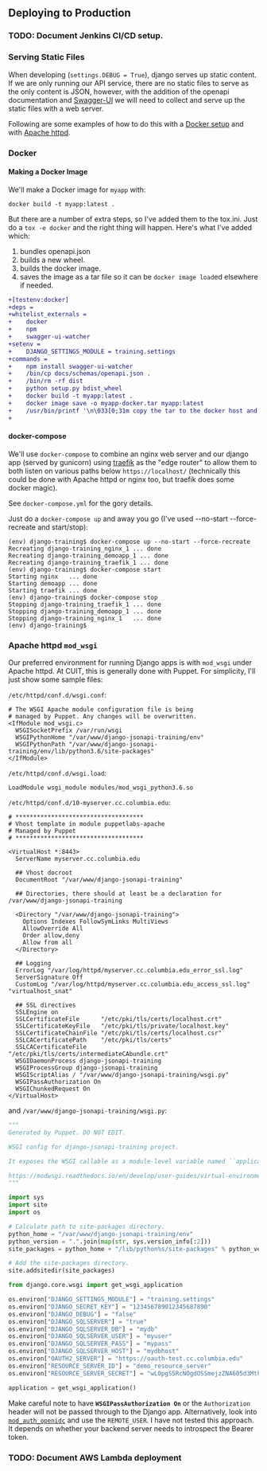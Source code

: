 ## Deploying to Production

### TODO: Document Jenkins CI/CD setup.

### Serving Static Files

When developing (`settings.DEBUG = True`), django serves up static content. If we are only running
our API service, there are no static files to serve as the only content is JSON, however, with the
addition of the openapi documentation and
[Swagger-UI](https://columbia-it-django-jsonapi-training.readthedocs.io#adding-the-swagger-ui-to-my-app)
we will need to collect and serve up the static files with a web server.

Following are some examples of how to do this with a [Docker setup](#docker) and with
[Apache httpd](#apache-httpd-mod_wsgi). 

### Docker

#### Making a Docker Image

We'll make a Docker image for `myapp` with:

```text
docker build -t myapp:latest .
```

But there are a number of extra steps, so I've added them to the tox.ini. Just do a `tox -e docker` and the right
thing will happen. Here's what I've added which:
1. bundles openapi.json
2. builds a new wheel.
3. builds the docker image.
4. saves the image as a tar file so it can be `docker image load`ed elsewhere if needed.

```diff
+[testenv:docker]
+deps =
+whitelist_externals =
+    docker
+    npm
+    swagger-ui-watcher
+setenv =
+    DJANGO_SETTINGS_MODULE = training.settings
+commands =
+    npm install swagger-ui-watcher
+    /bin/cp docs/schemas/openapi.json .
+    /bin/rm -rf dist
+    python setup.py bdist_wheel
+    docker build -t myapp:latest .
+    docker image save -o myapp-docker.tar myapp:latest
+    /usr/bin/printf '\n\033[0;31m copy the tar to the docker host and do docker image load -i myapp-docker.tar\033[0m\n'
+
```

#### docker-compose

We'll use `docker-compose` to combine an nginx web server and our django app (served by gunicorn)
using [traefik](https://traefik.io/)
as the "edge router" to allow them to both listen on various paths below `https://localhost/` (technically this could
be done with Apache httpd or nginx too, but traefik does some docker magic).

See `docker-compose.yml` for the gory details.

Just do a `docker-compose up` and away you go (I've used --no-start --force-recreate and start/stop):

```text
(env) django-training$ docker-compose up --no-start --force-recreate
Recreating django-training_nginx_1 ... done
Recreating django-training_demoapp_1 ... done
Recreating django-training_traefik_1 ... done
(env) django-training$ docker-compose start
Starting nginx   ... done
Starting demoapp ... done
Starting traefik ... done
(env) django-training$ docker-compose stop
Stopping django-training_traefik_1 ... done
Stopping django-training_demoapp_1 ... done
Stopping django-training_nginx_1   ... done
(env) django-training$ 
```

### Apache httpd `mod_wsgi`

Our preferred environment for running Django apps is with `mod_wsgi` under Apache httpd. At CUIT,
this is generally done with Puppet. For simplicity, I'll just show some sample files:

`/etc/httpd/conf.d/wsgi.conf`:
```console
# The WSGI Apache module configuration file is being
# managed by Puppet. Any changes will be overwritten.
<IfModule mod_wsgi.c>
  WSGISocketPrefix /var/run/wsgi
  WSGIPythonHome "/var/www/django-jsonapi-training/env"
  WSGIPythonPath "/var/www/django-jsonapi-training/env/lib/python3.6/site-packages"
</IfModule>
```

`/etc/httpd/conf.d/wsgi.load`:
```console
LoadModule wsgi_module modules/mod_wsgi_python3.6.so
```

`/etc/httpd/conf.d/10-myserver.cc.columbia.edu`:
```console
# ************************************
# Vhost template in module puppetlabs-apache
# Managed by Puppet
# ************************************

<VirtualHost *:8443>
  ServerName myserver.cc.columbia.edu

  ## Vhost docroot
  DocumentRoot "/var/www/django-jsonapi-training"

  ## Directories, there should at least be a declaration for /var/www/django-jsonapi-training

  <Directory "/var/www/django-jsonapi-training">
    Options Indexes FollowSymLinks MultiViews
    AllowOverride All
    Order allow,deny
    Allow from all
  </Directory>

  ## Logging
  ErrorLog "/var/log/httpd/myserver.cc.columbia.edu_error_ssl.log"
  ServerSignature Off
  CustomLog "/var/log/httpd/myserver.cc.columbia.edu_access_ssl.log" "virtualhost_snat" 

  ## SSL directives
  SSLEngine on
  SSLCertificateFile      "/etc/pki/tls/certs/localhost.crt"
  SSLCertificateKeyFile   "/etc/pki/tls/private/localhost.key"
  SSLCertificateChainFile "/etc/pki/tls/certs/localhost.csr"
  SSLCACertificatePath    "/etc/pki/tls/certs"
  SSLCACertificateFile    "/etc/pki/tls/certs/intermediateCAbundle.crt"
  WSGIDaemonProcess django-jsonapi-training
  WSGIProcessGroup django-jsonapi-training
  WSGIScriptAlias / "/var/www/django-jsonapi-training/wsgi.py"
  WSGIPassAuthorization On
  WSGIChunkedRequest On
</VirtualHost>
```

and `/var/www/django-jsonapi-training/wsgi.py`:
```python
"""
Generated by Puppet. DO NOT EDIT.

WSGI config for django-jsonapi-training project.

It exposes the WSGI callable as a module-level variable named ``application``.

https://modwsgi.readthedocs.io/en/develop/user-guides/virtual-environments.html
"""

import sys
import site
import os

# Calculate path to site-packages directory.
python_home = "/var/www/django-jsonapi-training/env"
python_version = ".".join(map(str, sys.version_info[:2]))
site_packages = python_home + "/lib/python%s/site-packages" % python_version

# Add the site-packages directory.
site.addsitedir(site_packages)

from django.core.wsgi import get_wsgi_application

os.environ["DJANGO_SETTINGS_MODULE"] = "training.settings"
os.environ["DJANGO_SECRET_KEY"] = "123456789012345687890"
os.environ["DJANGO_DEBUG"] = "false"
os.environ["DJANGO_SQLSERVER"] = "true"
os.environ["DJANGO_SQLSERVER_DB"] = "mydb"
os.environ["DJANGO_SQLSERVER_USER"] = "myuser"
os.environ["DJANGO_SQLSERVER_PASS"] = "mypass"
os.environ["DJANGO_SQLSERVER_HOST"] = "mydbhost"
os.environ["OAUTH2_SERVER"] = "https://oauth-test.cc.columbia.edu"
os.environ["RESOURCE_SERVER_ID"] = "demo_resource_server"
os.environ["RESOURCE_SERVER_SECRET"] = "wL0pgS5RcNOgdOSSmejzZNA605d3MtkoXMVSDaJxmaTU70XnYQPOabBAYtfkWXay"

application = get_wsgi_application()
```

Make careful note to have **`WSGIPassAuthorization On`** or the `Authorization` header will not be
passed through to the Django app. Alternatively, look into
[`mod_auth_openidc`](https://github.com/zmartzone/mod_auth_openidc) and use the `REMOTE_USER`. I have not
tested this approach. It depends on whether your backend server needs to introspect the Bearer token.


### TODO: Document AWS Lambda deployment
